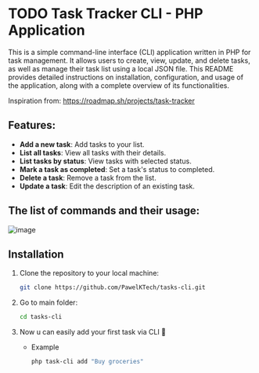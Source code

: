 # TODO Task Tracker CLI - PHP Application

This is a simple command-line interface (CLI) application written in PHP for task management. It allows users to create, view, update, and delete tasks, as well as manage their task list using a local JSON file. This README provides detailed instructions on installation, configuration, and usage of the application, along with a complete overview of its functionalities.


 Inspiration from: https://roadmap.sh/projects/task-tracker

## Features:
- **Add a new task**: Add tasks to your list.
- **List all tasks**: View all tasks with their details.
- **List tasks by status**: View tasks with selected status.
- **Mark a task as completed**: Set a task's status to completed.
- **Delete a task**: Remove a task from the list.
- **Update a task**: Edit the description of an existing task.


## The list of commands and their usage:

![image](https://github.com/user-attachments/assets/3f967a64-0402-4f11-a3a8-0d6f974ce598)

## Installation

1. Clone the repository to your local machine:

   ```bash
   git clone https://github.com/PawelKTech/tasks-cli.git
   ```
2. Go to main folder: 
     ```bash
     cd tasks-cli
     ```
3. Now u can easily add your first task via CLI 🚀
   - Example
       ```bash
       php task-cli add "Buy groceries"
       ```
